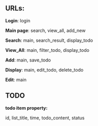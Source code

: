 ## URLs:

**Login**: login

**Main page**: search, view_all, add_new

**Search**: main, search_result, display_todo

**View_All**: main, filter_todo, display_todo

**Add**: main, save_todo

**Display**: main, edit_todo, delete_todo

**Edit**: main


## TODO
**todo item property:**

id, list_title, time, todo_content, status